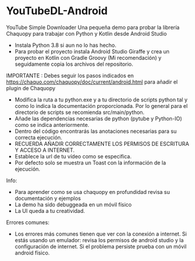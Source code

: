# YouTubeDL-Android
YouTube Simple Downloader
Una pequeña demo para probar la librería Chaquopy para trabajar con Python y Kotlin desde Android Studio

- Instala Python 3.8 si aun no lo has hecho.
- Para probar el proyecto instala Android Studio Giraffe y crea un proyecto en Kotlin con Gradle Groovy (Mi recomendación) y seguidamente copia los archivos del repositorio.

IMPORTANTE :
  Debes seguir los pasos indicados en https://chaquo.com/chaquopy/doc/current/android.html para añadir el plugin de Chaquopy

- Modifica la ruta a tu python.exe y a tu directorio de scripts python tal y como lo indica la documentación proporcionada. Por lo general para el directorio de scripts se recomienda src/main/python.
- Añade las dependencias necesarias de python (pytube y Python-IO) como se indica anteriormente.
- Dentro del código encontrarás las anotaciones necesarias para su correcta ejecución.
- RECUERDA AÑADIR CORRECTAMENTE LOS PERMISOS DE ESCRITURA Y ACCESO A INTERNET.
- Establece la url de tu vídeo como se especifica.
- Por defecto solo se muestra un Toast con la información de la ejecución.
  
Info: 
* Para aprender como se usa chaquopy en profundidad revisa su documentación y ejemplos
* La demo ha sido debuggeada en un móvil físico
* La UI queda a tu creatividad.

Errores comunes: 
* Los errores más comunes tienen que ver con la conexión a internet. Si estás usando un emulador: revisa los permisos de android studio y la configuración de internet. Si el problema persiste prueba con un móvil android físico.
